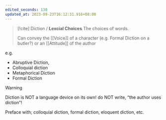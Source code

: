 ```yaml
---
edited_seconds: 130
updated_at: 2023-09-23T16:12:31.916+08:00
---
```

>[!cite] Diction / **Lexcial Choices**
>The choices of words.
>
>Can convey the [[Voice]] of a character (e.g. Formal Diction on a butler?)
>or an [[Attitude]] of the author 

e.g. 
- Abruptive Diction,
- Colloquial diction
- Metaphorical Diction
- Formal Diction



>[!warning]
>Diction is NOT a language device on its own! 
>do NOT write, “the author uses diction”!
>
>Preface with;  colloquial diction, formal diction, eloquent diction, etc.


